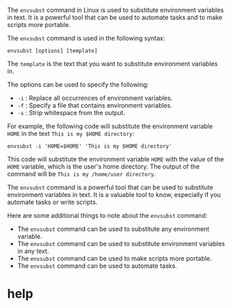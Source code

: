 The `envsubst` command in Linux is used to substitute environment variables in text. It is a powerful tool that can be used to automate tasks and to make scripts more portable.

The `envsubst` command is used in the following syntax:

```
envsubst [options] [template]
```

The `template` is the text that you want to substitute environment variables in.

The options can be used to specify the following:

* `-i` : Replace all occurrences of environment variables.
* `-f` : Specify a file that contains environment variables.
* `-s` : Strip whitespace from the output.

For example, the following code will substitute the environment variable `HOME` in the text `This is my $HOME directory`:

```
envsubst -i 'HOME=$HOME' 'This is my $HOME directory'
```

This code will substitute the environment variable `HOME` with the value of the `HOME` variable, which is the user's home directory. The output of the command will be `This is my /home/user directory`.

The `envsubst` command is a powerful tool that can be used to substitute environment variables in text. It is a valuable tool to know, especially if you automate tasks or write scripts.

Here are some additional things to note about the `envsubst` command:

* The `envsubst` command can be used to substitute any environment variable.
* The `envsubst` command can be used to substitute environment variables in any text.
* The `envsubst` command can be used to make scripts more portable.
* The `envsubst` command can be used to automate tasks.



# help 

```

```
